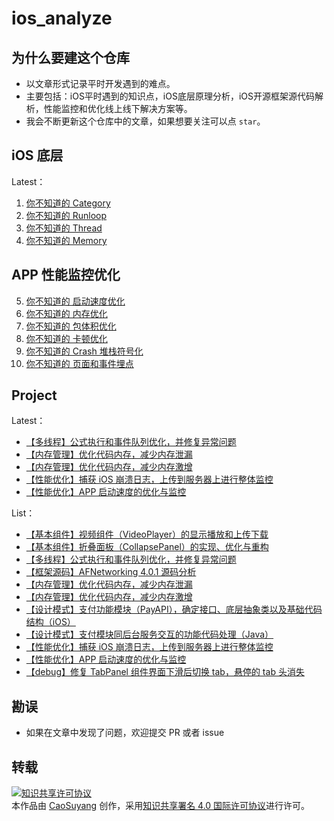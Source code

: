 # ios_analyze

## 为什么要建这个仓库

- 以文章形式记录平时开发遇到的难点。
- 主要包括：iOS平时遇到的知识点，iOS底层原理分析，iOS开源框架源代码解析，性能监控和优化线上线下解决方案等。
- 我会不断更新这个仓库中的文章，如果想要关注可以点 `star`。

## iOS 底层

Latest：

1. [你不知道的 Category](https://github.com/caosuyang/ios_analyze/blob/main/Analyze/Principle/Category/%E4%BD%A0%E4%B8%8D%E7%9F%A5%E9%81%93%E7%9A%84%20Category.md)
2. [你不知道的 Runloop](https://github.com/caosuyang/ios_analyze/blob/main/Analyze/Principle/RunLoop/%E4%BD%A0%E4%B8%8D%E7%9F%A5%E9%81%93%E7%9A%84%20Runloop.md)
3. [你不知道的 Thread]()
4. [你不知道的 Memory]()

## APP 性能监控优化

5. [你不知道的 启动速度优化]()
6. [你不知道的 内存优化]()
7. [你不知道的 包体积优化]()
8. [你不知道的 卡顿优化]()
9. [你不知道的 Crash 堆栈符号化]()
10. [你不知道的 ⻚⾯和事件埋点]()

## Project

Latest：

- [【多线程】公式执行和事件队列优化，并修复异常问题](https://github.com/caosuyang/ios_analyze/blob/main/Analyze/Project/%E3%80%90%E5%A4%9A%E7%BA%BF%E7%A8%8B%E3%80%91%E5%85%AC%E5%BC%8F%E6%89%A7%E8%A1%8C%E5%92%8C%E4%BA%8B%E4%BB%B6%E9%98%9F%E5%88%97%E4%BC%98%E5%8C%96%EF%BC%8C%E5%B9%B6%E4%BF%AE%E5%A4%8D%E5%BC%82%E5%B8%B8%E9%97%AE%E9%A2%98.md)
- [【内存管理】优化代码内存，减少内存泄漏](https://github.com/caosuyang/ios_analyze/blob/main/Analyze/Project/%E3%80%90%E5%86%85%E5%AD%98%E7%AE%A1%E7%90%86%E3%80%91%E4%BC%98%E5%8C%96%E4%BB%A3%E7%A0%81%E5%86%85%E5%AD%98%EF%BC%8C%E5%87%8F%E5%B0%91%E5%86%85%E5%AD%98%E6%B3%84%E6%BC%8F%EF%BC%88Memory%20Leak%EF%BC%89%E9%97%AE%E9%A2%98.md)
- [【内存管理】优化代码内存，减少内存激增](https://github.com/caosuyang/ios_analyze/blob/main/Analyze/Project/%E3%80%90%E5%86%85%E5%AD%98%E7%AE%A1%E7%90%86%E3%80%91%E4%BC%98%E5%8C%96%E4%BB%A3%E7%A0%81%E5%86%85%E5%AD%98%EF%BC%8C%E5%87%8F%E5%B0%91%E5%86%85%E5%AD%98%E6%BF%80%E5%A2%9E%EF%BC%88Memory%20Overflow%EF%BC%89%E9%97%AE%E9%A2%98.md)
- [【性能优化】捕获 iOS 崩溃日志，上传到服务器上进行整体监控](https://github.com/caosuyang/ios_analyze/blob/main/Analyze/Project/%E3%80%90%E6%80%A7%E8%83%BD%E4%BC%98%E5%8C%96%E3%80%91%E6%8D%95%E8%8E%B7%20iOS%20%E5%B4%A9%E6%BA%83%E6%97%A5%E5%BF%97%EF%BC%8C%E4%B8%8A%E4%BC%A0%E5%88%B0%E6%9C%8D%E5%8A%A1%E5%99%A8%E4%B8%8A%E8%BF%9B%E8%A1%8C%E6%95%B4%E4%BD%93%E7%9B%91%E6%8E%A7.md)
- [【性能优化】APP 启动速度的优化与监控](https://github.com/caosuyang/ios_analyze/blob/main/Analyze/Project/%E3%80%90%E6%80%A7%E8%83%BD%E4%BC%98%E5%8C%96%E3%80%91APP%20%E5%90%AF%E5%8A%A8%E9%80%9F%E5%BA%A6%E7%9A%84%E4%BC%98%E5%8C%96%E4%B8%8E%E7%9B%91%E6%8E%A7.md)

List：

- [【基本组件】视频组件（VideoPlayer）的显示播放和上传下载](https://github.com/caosuyang/ios_analyze/blob/main/Analyze/Project/%E3%80%90%E5%9F%BA%E6%9C%AC%E7%BB%84%E4%BB%B6%E3%80%91%E8%A7%86%E9%A2%91%E7%BB%84%E4%BB%B6%EF%BC%88VideoPlayer%EF%BC%89%E7%9A%84%E6%98%BE%E7%A4%BA%E6%92%AD%E6%94%BE%E5%92%8C%E4%B8%8A%E4%BC%A0%E4%B8%8B%E8%BD%BD.md)
- [【基本组件】折叠面板（CollapsePanel）的实现、优化与重构](https://github.com/caosuyang/ios_analyze/blob/main/Analyze/Project/%E3%80%90%E5%9F%BA%E6%9C%AC%E7%BB%84%E4%BB%B6%E3%80%91%E6%8A%98%E5%8F%A0%E9%9D%A2%E6%9D%BF%EF%BC%88CollapsePanel%EF%BC%89%E7%9A%84%E5%AE%9E%E7%8E%B0%E3%80%81%E4%BC%98%E5%8C%96%E4%B8%8E%E9%87%8D%E6%9E%84.md)
- [【多线程】公式执行和事件队列优化，并修复异常问题](https://github.com/caosuyang/ios_analyze/blob/main/Analyze/Project/%E3%80%90%E5%A4%9A%E7%BA%BF%E7%A8%8B%E3%80%91%E5%85%AC%E5%BC%8F%E6%89%A7%E8%A1%8C%E5%92%8C%E4%BA%8B%E4%BB%B6%E9%98%9F%E5%88%97%E4%BC%98%E5%8C%96%EF%BC%8C%E5%B9%B6%E4%BF%AE%E5%A4%8D%E5%BC%82%E5%B8%B8%E9%97%AE%E9%A2%98.md)
- [【框架源码】AFNetworking 4.0.1 源码分析](https://github.com/caosuyang/ios_analyze/blob/main/Analyze/Project/%E3%80%90%E6%A1%86%E6%9E%B6%E6%BA%90%E7%A0%81%E3%80%91AFNetworking%204.0.1%20%E6%BA%90%E7%A0%81%E5%88%86%E6%9E%90.md)
- [【内存管理】优化代码内存，减少内存泄漏](https://github.com/caosuyang/ios_analyze/blob/main/Analyze/Project/%E3%80%90%E5%86%85%E5%AD%98%E7%AE%A1%E7%90%86%E3%80%91%E4%BC%98%E5%8C%96%E4%BB%A3%E7%A0%81%E5%86%85%E5%AD%98%EF%BC%8C%E5%87%8F%E5%B0%91%E5%86%85%E5%AD%98%E6%B3%84%E6%BC%8F%EF%BC%88Memory%20Leak%EF%BC%89%E9%97%AE%E9%A2%98.md)
- [【内存管理】优化代码内存，减少内存激增](https://github.com/caosuyang/ios_analyze/blob/main/Analyze/Project/%E3%80%90%E5%86%85%E5%AD%98%E7%AE%A1%E7%90%86%E3%80%91%E4%BC%98%E5%8C%96%E4%BB%A3%E7%A0%81%E5%86%85%E5%AD%98%EF%BC%8C%E5%87%8F%E5%B0%91%E5%86%85%E5%AD%98%E6%BF%80%E5%A2%9E%EF%BC%88Memory%20Overflow%EF%BC%89%E9%97%AE%E9%A2%98.md)
- [【设计模式】支付功能模块（PayAPI），确定接口、底层抽象类以及基础代码结构（iOS）](https://github.com/caosuyang/ios_analyze/blob/main/Analyze/Project/%E3%80%90%E8%AE%BE%E8%AE%A1%E6%A8%A1%E5%BC%8F%E3%80%91%E6%94%AF%E4%BB%98%E5%8A%9F%E8%83%BD%E6%A8%A1%E5%9D%97%EF%BC%88PayAPI%EF%BC%89%EF%BC%8C%E7%A1%AE%E5%AE%9A%E6%8E%A5%E5%8F%A3%E3%80%81%E5%BA%95%E5%B1%82%E6%8A%BD%E8%B1%A1%E7%B1%BB%E4%BB%A5%E5%8F%8A%E5%9F%BA%E7%A1%80%E4%BB%A3%E7%A0%81%E7%BB%93%E6%9E%84%EF%BC%88iOS%EF%BC%89.md)
- [【设计模式】支付模块同后台服务交互的功能代码处理（Java）](https://github.com/caosuyang/ios_analyze/blob/main/Analyze/Project/%E3%80%90%E8%AE%BE%E8%AE%A1%E6%A8%A1%E5%BC%8F%E3%80%91%E6%94%AF%E4%BB%98%E6%A8%A1%E5%9D%97%E5%90%8C%E5%90%8E%E5%8F%B0%E6%9C%8D%E5%8A%A1%E4%BA%A4%E4%BA%92%E7%9A%84%E5%8A%9F%E8%83%BD%E4%BB%A3%E7%A0%81%E5%A4%84%E7%90%86%EF%BC%88Java%EF%BC%89.md)
- [【性能优化】捕获 iOS 崩溃日志，上传到服务器上进行整体监控](https://github.com/caosuyang/ios_analyze/blob/main/Analyze/Project/%E3%80%90%E6%80%A7%E8%83%BD%E4%BC%98%E5%8C%96%E3%80%91%E6%8D%95%E8%8E%B7%20iOS%20%E5%B4%A9%E6%BA%83%E6%97%A5%E5%BF%97%EF%BC%8C%E4%B8%8A%E4%BC%A0%E5%88%B0%E6%9C%8D%E5%8A%A1%E5%99%A8%E4%B8%8A%E8%BF%9B%E8%A1%8C%E6%95%B4%E4%BD%93%E7%9B%91%E6%8E%A7.md)
- [【性能优化】APP 启动速度的优化与监控](https://github.com/caosuyang/ios_analyze/blob/main/Analyze/Project/%E3%80%90%E6%80%A7%E8%83%BD%E4%BC%98%E5%8C%96%E3%80%91APP%20%E5%90%AF%E5%8A%A8%E9%80%9F%E5%BA%A6%E7%9A%84%E4%BC%98%E5%8C%96%E4%B8%8E%E7%9B%91%E6%8E%A7.md)
- [【debug】修复 TabPanel 组件界面下滑后切换 tab，悬停的 tab 头消失](https://github.com/caosuyang/ios_analyze/blob/main/Analyze/Project/%E3%80%90debug%E3%80%91%E4%BF%AE%E5%A4%8D%20TabPanel%20%E7%BB%84%E4%BB%B6%E7%95%8C%E9%9D%A2%E4%B8%8B%E6%BB%91%E5%90%8E%E5%88%87%E6%8D%A2%20tab%EF%BC%8C%E6%82%AC%E5%81%9C%E7%9A%84%20tab%20%E5%A4%B4%E6%B6%88%E5%A4%B1.md)

## 勘误

+ 如果在文章中发现了问题，欢迎提交 PR 或者 issue

## 转载

<a rel="license" href="http://creativecommons.org/licenses/by/4.0/"><img alt="知识共享许可协议" style="border-width:0" src="https://i.creativecommons.org/l/by/4.0/88x31.png" /></a><br />本<span xmlns:dct="http://purl.org/dc/terms/" href="http://purl.org/dc/dcmitype/Text" rel="dct:type">作品</span>由 <a xmlns:cc="http://creativecommons.org/ns#" href="https://github.com/caosuyang/ios_analyze" property="cc:attributionName" rel="cc:attributionURL">CaoSuyang</a> 创作，采用<a rel="license" href="http://creativecommons.org/licenses/by/4.0/">知识共享署名 4.0 国际许可协议</a>进行许可。
